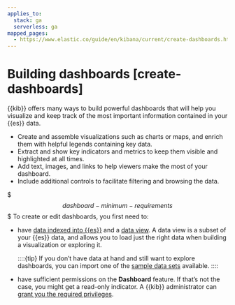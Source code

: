 ```yaml
---
applies_to:
  stack: ga
  serverless: ga
mapped_pages:
  - https://www.elastic.co/guide/en/kibana/current/create-dashboards.html
---
```


# Building dashboards [create-dashboards]

{{kib}} offers many ways to build powerful dashboards that will help you visualize and keep track of the most important information contained in your {{es}} data.

* Create and assemble visualizations such as charts or maps, and enrich them with helpful legends containing key data.
* Extract and show key indicators and metrics to keep them visible and highlighted at all times.
* Add text, images, and links to help viewers make the most of your dashboard.
* Include additional controls to facilitate filtering and browsing the data.

$$$dashboard-minimum-requirements$$$
To create or edit dashboards, you first need to:

* have [data indexed into {{es}}](/manage-data/ingest.md) and a [data view](../find-and-organize/data-views.md). A data view is a subset of your {{es}} data, and allows you to load just the right data when building a visualization or exploring it.

  ::::{tip}
  If you don’t have data at hand and still want to explore dashboards, you can import one of the [sample data sets](../../manage-data/ingest/sample-data.md) available.
  ::::

* have sufficient permissions on the **Dashboard** feature. If that’s not the case, you might get a read-only indicator. A {{kib}} administrator can [grant you the required privileges](../../deploy-manage/users-roles/cluster-or-deployment-auth/kibana-privileges.md).
